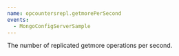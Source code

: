 ```yaml
---
name: opcountersrepl.getmorePerSecond
events:
  - MongoConfigServerSample
---
```


The number of replicated getmore operations per second.